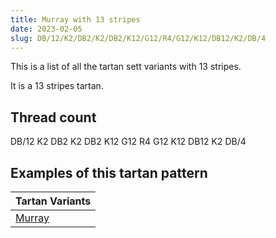 ```yaml
---
title: Murray with 13 stripes
date: 2023-02-05
slug: DB/12/K2/DB2/K2/DB2/K12/G12/R4/G12/K12/DB12/K2/DB/4
---
```

This is a list of all the tartan sett variants with 13 stripes.

It is a 13 stripes tartan.


## Thread count
DB/12 K2 DB2 K2 DB2 K12 G12 R4 G12 K12 DB12 K2 DB/4

## Examples of this tartan pattern

| Tartan Variants |
|---------------|
| [Murray](/variants/db/12/k2/db2/k2/db2/k12/g12/r4/g12/k12/db12/k2/db/4-db00004c-g004c00-k000000-rc80000)||
